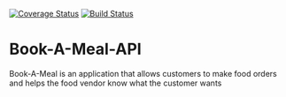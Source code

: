 [![Coverage Status](https://coveralls.io/repos/github/emukungu/Book-A-Meal-API/badge.svg?branch=dev)](https://coveralls.io/github/emukungu/Book-A-Meal-API?branch=dev) [![Build Status](https://travis-ci.org/emukungu/Book-A-Meal-API.svg?branch=dev)](https://travis-ci.org/emukungu/Book-A-Meal-API)


# Book-A-Meal-API
Book-A-Meal is an application that allows customers to make food orders and helps the food vendor know what the customer wants



